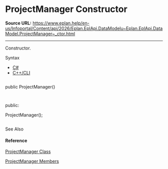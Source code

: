 # ProjectManager Constructor

**Source URL:** https://www.eplan.help/en-us/Infoportal/Content/api/2026/Eplan.EplApi.DataModelu~Eplan.EplApi.DataModel.ProjectManager~_ctor.html

---

Constructor.

Syntax

- [C#](#i-syntax-CS)
- [C++/CLI](#i-syntax-CPP2005)

```
```
public ProjectManager()
```
```

```
```
public:
ProjectManager();
```
```



See Also

#### Reference

[ProjectManager Class](Eplan.EplApi.DataModelu~Eplan.EplApi.DataModel.ProjectManager.html)
  
[ProjectManager Members](Eplan.EplApi.DataModelu~Eplan.EplApi.DataModel.ProjectManager_members.html)